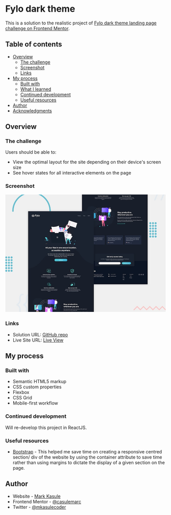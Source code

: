 # Fylo dark theme

This is a solution to the realistic project of [Fylo dark theme landing page challenge on Frontend Mentor](https://www.frontendmentor.io/challenges/fylo-dark-theme-landing-page-5ca5f2d21e82137ec91a50fd).

## Table of contents

- [Overview](#overview)
  - [The challenge](#the-challenge)
  - [Screenshot](#screenshot)
  - [Links](#links)
- [My process](#my-process)
  - [Built with](#built-with)
  - [What I learned](#what-i-learned)
  - [Continued development](#continued-development)
  - [Useful resources](#useful-resources)
- [Author](#author)
- [Acknowledgments](#acknowledgments)


## Overview

### The challenge

Users should be able to:

- View the optimal layout for the site depending on their device's screen size
- See hover states for all interactive elements on the page

### Screenshot

![](./design/desktop-preview.jpg)


### Links

- Solution URL: [GitHub repo](https://your-solution-url.com)
- Live Site URL: [Live View](https://fylocloudservice.netlify.app/)

## My process

### Built with

- Semantic HTML5 markup
- CSS custom properties
- Flexbox
- CSS Grid
- Mobile-first workflow


### Continued development

Will re-develop this project in ReactJS.


### Useful resources

- [Bootstrap](https://getbootstrap.com/docs/5.0/getting-started/introduction/) - This helped me save time on creating a responsive centred section/ div of the website by using the container attribute to save time rather than using margins to dictate the display of a given section on the page.


## Author

- Website - [Mark Kasule](http://mlkasule.com/)
- Frontend Mentor - [@casulemarc](https://www.frontendmentor.io/profile/casulemarc)
- Twitter - [@mkasulecoder](https://www.twitter.com/mkasulecoder)

